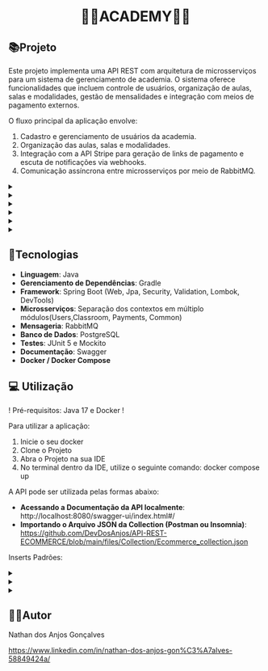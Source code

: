 <h1 align="center"> 🏋️‍♂️ACADEMY🏋️‍♂️  </h1>


## 📚Projeto

Este projeto implementa uma API REST com arquitetura de microsserviços para um sistema de gerenciamento de academia. O sistema oferece funcionalidades que incluem controle de usuários, organização de aulas, salas e modalidades, gestão de mensalidades e integração com meios de pagamento externos.

O fluxo principal da aplicação envolve:

1. Cadastro e gerenciamento de usuários da academia.
2. Organização das aulas, salas e modalidades.
3. Integração com a API Stripe para geração de links de pagamento e escuta de notificações via webhooks.
4. Comunicação assíncrona entre microsserviços por meio de RabbitMQ.


<details>
<summary><b></b></summary>
<img src="" alt="">
</details>

<details>
<summary><b></b></summary>
<img src="" alt="">
</details>

<details>
<summary><b></b></summary>
<img src="" alt="">
</details>

<details>
<summary><b></b></summary>
<img src="" alt="">
</details>

<details>
<summary><b></b></summary>
<img src="" alt="">
</details>

<details>
<summary><b></b></summary>
<img src="" alt="">
</details>


## 🔧Tecnologias

- **Linguagem**: Java
- **Gerenciamento de Dependências**: Gradle
- **Framework**: Spring Boot (Web, Jpa, Security, Validation, Lombok, DevTools)
- **Microsserviços**: Separação dos contextos em múltiplo módulos(Users,Classroom, Payments, Common)
- **Mensageria**: RabbitMQ
- **Banco de Dados**: PostgreSQL
- **Testes**: JUnit 5 e Mockito 
- **Documentação**: Swagger
- **Docker / Docker Compose**

## 💻 Utilização

! Pré-requisitos: Java 17 e Docker !

Para utilizar a aplicação:

1. Inicie o seu docker
2. Clone o Projeto 
3. Abra o Projeto na sua IDE
4. No terminal dentro da IDE, utilize o seguinte comando: docker compose up 

A API pode ser utilizada pelas formas abaixo:
- **Acessando a Documentação da API localmente**: http://localhost:8080/swagger-ui/index.html#/
- **Importando o Arquivo JSON da Collection (Postman ou Insomnia)**: https://github.com/DevDosAnjos/API-REST-ECOMMERCE/blob/main/files/Collection/Ecommerce_collection.json

Inserts Padrões:

<details>
<summary><b></b></summary>
<img src="" alt="">
</details>

<details>
<summary><b></b></summary>
<img src="" alt="">
</details>

<details>
<summary><b></b></summary>
<img src="" alt="">
<img src="" alt="">
</details>

## 👨‍💻Autor
Nathan dos Anjos Gonçalves

https://www.linkedin.com/in/nathan-dos-anjos-gon%C3%A7alves-58849424a/
